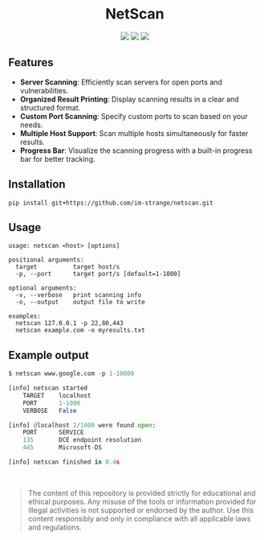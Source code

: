<h1 align="center"> NetScan </h1>

 <p align="center">
 <img src="https://img.shields.io/badge/License-MIT-blue?style=for-the-badge">
 <img src="https://img.shields.io/badge/Netscan-1.2.0-red?style=for-the-badge">
 <img src="https://img.shields.io/badge/Python-3.11.1-blue?style=for-the-badge">
</p>

## Features
- **Server Scanning**: Efficiently scan servers for open ports and vulnerabilities.
- **Organized Result Printing**: Display scanning results in a clear and structured format.
- **Custom Port Scanning**: Specify custom ports to scan based on your needs.
- **Multiple Host Support**: Scan multiple hosts simultaneously for faster results.
- **Progress Bar**: Visualize the scanning progress with a built-in progress bar for better tracking.


## Installation
```
pip install git+https://github.com/im-strange/netscan.git
```

## Usage
```
usage: netscan <host> [options]

positional arguments:
  target          target host/s
  -p, --port      target port/s [default=1-1000]

optional arguments:
  -v, --verbose   print scanning info
  -o, --output    output file to write

examples:
  netscan 127.0.0.1 -p 22,80,443
  netscan example.com -o myresults.txt
```

## Example output
```python
$ netscan www.google.com -p 1-10000

[info] netscan started
    TARGET    localhost
    PORT      1-1000
    VERBOSE   False

[info] @localhost 2/1000 were found open:
    PORT      SERVICE
    135       DCE endpoint resolution
    445       Microsoft-DS

[info] netscan finished in 0.4s

```
<br>

> The content of this repository is provided strictly for educational and ethical purposes. Any misuse of the tools or information provided for illegal activities is not supported or endorsed by the author. Use this content responsibly and only in compliance with all applicable laws and regulations.
